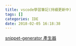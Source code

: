 ```yaml
---
title: vscode學習筆記(持續更新中)
tags: []
categories: IDE
date: 2018-02-05 16:18:38
---
```

<div class="tip">
 <i class="fas fa-user"></i>
<a href="https://pawelgrzybek.com/snippet-generator/">snippet-generator 產生器</a>
</div>